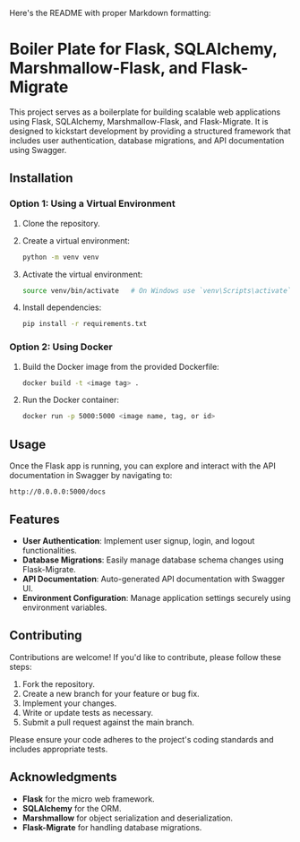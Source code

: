 Here's the README with proper Markdown formatting:

# Boiler Plate for Flask, SQLAlchemy, Marshmallow-Flask, and Flask-Migrate

This project serves as a boilerplate for building scalable web applications using Flask, SQLAlchemy, Marshmallow-Flask, and Flask-Migrate. It is designed to kickstart development by providing a structured framework that includes user authentication, database migrations, and API documentation using Swagger.

## **Installation**

### **Option 1: Using a Virtual Environment**

1. Clone the repository.
2. Create a virtual environment:

    ```sh
    python -m venv venv
    ```
3. Activate the virtual environment:

    ```sh
    source venv/bin/activate   # On Windows use `venv\Scripts\activate`
    ```
4. Install dependencies:

    ```sh
    pip install -r requirements.txt
    ```

### **Option 2: Using Docker**

1. Build the Docker image from the provided Dockerfile:

    ```sh
    docker build -t <image tag> .
    ```
2. Run the Docker container:

    ```sh
    docker run -p 5000:5000 <image name, tag, or id>
    ```

## **Usage**

Once the Flask app is running, you can explore and interact with the API documentation in Swagger by navigating to:

```http://0.0.0.0:5000/docs```

## **Features**

- **User Authentication**: Implement user signup, login, and logout functionalities.
- **Database Migrations**: Easily manage database schema changes using Flask-Migrate.
- **API Documentation**: Auto-generated API documentation with Swagger UI.
- **Environment Configuration**: Manage application settings securely using environment variables.

## **Contributing**

Contributions are welcome! If you'd like to contribute, please follow these steps:

1. Fork the repository.
2. Create a new branch for your feature or bug fix.
3. Implement your changes.
4. Write or update tests as necessary.
5. Submit a pull request against the main branch.

Please ensure your code adheres to the project's coding standards and includes appropriate tests.

## **Acknowledgments**

- **Flask** for the micro web framework.
- **SQLAlchemy** for the ORM.
- **Marshmallow** for object serialization and deserialization.
- **Flask-Migrate** for handling database migrations.